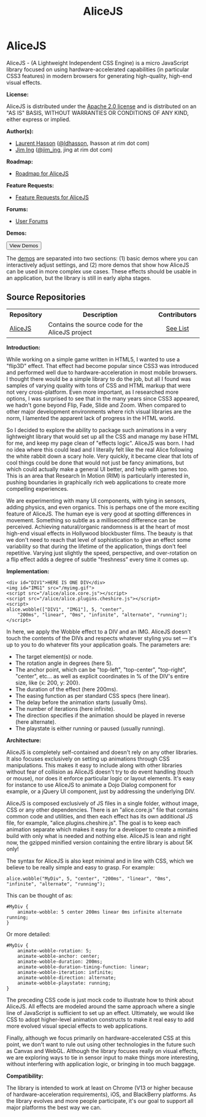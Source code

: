 ﻿---
title: AliceJS
layout: default
---

# AliceJS

AliceJS - (A Lightweight Independent CSS Engine) is a micro JavaScript library focused on using hardware-accelerated capabilities (in particular CSS3 features) in modern browsers for generating high-quality, high-end visual effects.

**License:**

AliceJS is distributed under the [Apache 2.0 license](http://www.apache.org/licenses/LICENSE-2.0.html) and is distributed on an "AS IS" BASIS, WITHOUT WARRANTIES OR CONDITIONS OF ANY KIND, either express or implied.



**Author(s):**

* [Laurent Hasson](https://github.com/ldhasson) ([@ldhasson](http://twitter.com/ldhasson), lhasson at rim dot com)
* [Jim Ing](https://github.com/psiborg) ([@jim_ing](http://twitter.com/jim_ing), jing at rim dot com)


**Roadmap:**

* [Roadmap for AliceJS](https://github.com/blackberry/Alice/issues/milestones)

**Feature Requests:**

* [Feature Requests for AliceJS](https://github.com/blackberry/Alice/issues?sort=created&labels=Request&direction=desc&state=open)

**Forums:**

* [User Forums](http://supportforums.blackberry.com/t5/Web-Development/bd-p/browser_dev)

**Demos:**

<button onclick="location.href='http://blackberry.github.com/Alice/demos/index.html'">View Demos</button>

The [demos](http://blackberry.github.com/Alice/demos.html) are separated into two sections: (1) basic demos where you can interactively adjust settings, and (2) more demos that show how AliceJS can be used in more complex use cases. These effects should be usable in an application, but the library is still in early alpha stages.


## Source Repositories

<table class="outlined">
  <tr>
    <th>Repository</th>
    <th>Description</th>
    <th>Contributors</th>
  </tr>
  <tr>
    <td style="white-space:nowrap;"><a href="https://github.com/blackberry/Alice" target="_blank">AliceJS</a></td>
    <td>Contains the source code for the AliceJS project</td>
    <td style="text-align:center"><a href="https://github.com/blackberry/Alice/contributors">See List</a></td>
  </tr>
</table>


**Introduction:**

While working on a simple game written in HTML5, I wanted to use a "flip3D" effect. That effect had become popular since CSS3 was introduced and performed well due to hardware-acceleration in most mobile browsers. I thought there would be a simple library to do the job, but all I found was samples of varying quality with tons of CSS and HTML markup that were not very cross-platform. Even more important, as I researched more options, I was surprised to see that in the many years since CSS3 appeared, we hadn't gone beyond Flip, Fade, Slide and Zoom. When compared to other major development environments where rich visual libraries are the norm, I lamented the apparent lack of progress in the HTML world.

So I decided to explore the ability to package such animations in a very lightweight library that would set up all the CSS and manage my base HTML for me, and keep my page clean of "effects logic". AliceJS was born. I had no idea where this could lead and I literally felt like the real Alice following the white rabbit down a scary hole. Very quickly, it became clear that lots of cool things could be done that would not just be fancy animations, but which could actually make a general UI better, and help with games too. This is an area that Research In Motion (RIM) is particularly interested in, pushing boundaries in graphically rich web applications to create more compelling experiences.

We are experimenting with many UI components, with tying in sensors, adding physics, and even organics. This is perhaps one of the more exciting feature of AliceJS. The human eye is very good at spotting differences in movement. Something so subtle as a millisecond difference can be perceived. Achieving natural/organic randomness is at the heart of most high-end visual effects in Hollywood blockbuster films. The beauty is that we don't need to reach that level of sophistication to give an effect some variability so that during the lifetime of the application, things don't feel repetitive. Varying just slightly the speed, perspective, and over-rotation on a flip effect adds a degree of subtle "freshness" every time it comes up.


**Implementation:**

    <div id="DIV1">HERE IS ONE DIV</div>
    <img id="IMG1" src="/myimg.gif">
    <script src="/alice/alice.core.js"></script>
    <script src="/alice/alice.plugins.cheshire.js"></script>
    <script>
    alice.wobble(["DIV1", "IMG1"], 5, "center",
        "200ms", "linear", "0ms", "infinite", "alternate", "running");
    </script>

In here, we apply the Wobble effect to a DIV and an IMG. AliceJS doesn't touch the contents of the DIVs and respects whatever styling you set — it's up to you to do whatever fits your application goals. The parameters are:

- The target element(s) or node.
- The rotation angle in degrees (here 5).
- The anchor point, which can be "top-left", "top-center", "top-right", "center", etc... as well as explicit coordinates in % of the DIV's entire size, like {x: 200, y: 200}.
- The duration of the effect (here 200ms).
- The easing function as per standard CSS specs (here linear).
- The delay before the animation starts (usually 0ms).
- The number of iterations (here infinite).
- The direction specifies if the animation should be played in reverse (here alternate).
- The playstate is either running or paused (usually running).

**Architecture:**

AliceJS is completely self-contained and doesn't rely on any other libraries. It also focuses exclusively on setting up animations through CSS manipulations. This makes it easy to include along with other libraries without fear of collision as AliceJS doesn't try to do event handling (touch or mouse), nor does it enforce particular logic or layout elements. It's easy for instance to use AliceJS to animate a Dojo Dialog component for example, or a jQuery UI component, just by addressing the underlying DIV.

AliceJS is composed exclusively of JS files in a single folder, without image, CSS or any other dependencies. There is an "alice.core.js" file that contains common code and utilities, and then each effect has its own additional JS file, for example, "alice.plugins.cheshire.js". The goal is to keep each animation separate which makes it easy for a developer to create a minified build with only what is needed and nothing else. AliceJS is lean and right now, the gzipped minified version containing the entire library is about 5K only!

The syntax for AliceJS is also kept minimal and in line with CSS, which we believe to be really simple and easy to grasp. For example:

    alice.wobble("MyDiv", 5, "center", "200ms", "linear", "0ms", "infinite", "alternate", "running");

This can be thought of as:

    #MyDiv {
        animate-wobble: 5 center 200ms linear 0ms infinite alternate running;
    }

Or more detailed:

    #MyDiv {
        animate-wobble-rotation: 5;
        animate-wobble-anchor: center;
        animate-wobble-duration: 200ms;
        animate-wobble-duration-timing-function: linear;
        animate-wobble-iteration: infinite;
        animate-wobble-direction: alternate;
        animate-wobble-playstate: running;
    }

The preceding CSS code is just mock code to illustrate how to think about AliceJS. All effects are modeled around the same approach where a single line of JavaScript is sufficient to set up an effect. Ultimately, we would like CSS to adopt higher-level animation constructs to make it real easy to add more evolved visual special effects to web applications.

Finally, although we focus primarily on hardware-accelerated CSS at this point, we don't want to rule out using other technologies in the future such as Canvas and WebGL. Although the library focuses really on visual effects, we are exploring ways to tie in sensor input to make things more interesting, without interfering with application logic, or bringing in too much baggage.

**Compatibility:**

The library is intended to work at least on Chrome (V13 or higher because of hardware-acceleration requirements), iOS, and BlackBerry platforms. As the library evolves and more people participate, it's our goal to support all major platforms the best way we can.
